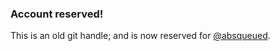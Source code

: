 ### Account reserved!
This is an old git handle; and is now reserved for [@absqueued](https://github.com/absqueued).
